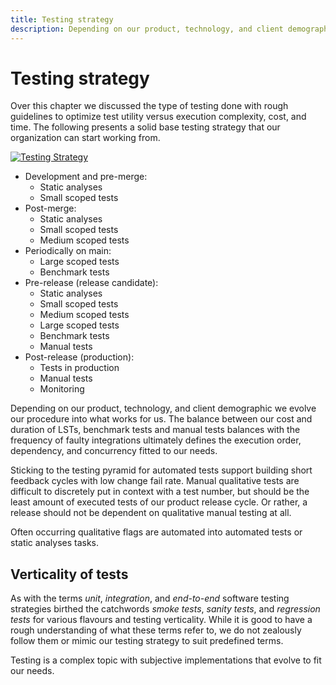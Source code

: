 ```yaml
---
title: Testing strategy
description: Depending on our product, technology, and client demographic we evolve our procedure into what works for us. The balance between our cost and duration of LSTs, benchmark tests and manual tests balances with the frequency of faulty integrations ultimately defines the execution order, dependency, and concurrency fitted to our needs.
---
```


# Testing strategy

Over this chapter we discussed the type of testing done with rough guidelines to optimize test utility versus execution complexity, cost, and time. The following presents a solid base testing strategy that our organization can start working from.

[![Testing Strategy](../../../assets/images/book/anatomy-of-a-code-change/testing/testing-strategy.webp)](../../../assets/images/book/anatomy-of-a-code-change/testing/testing-strategy.png)

- Development and pre-merge:
    - Static analyses
    - Small scoped tests
- Post-merge:
    - Static analyses
    - Small scoped tests
    - Medium scoped tests
- Periodically on main:
    - Large scoped tests
    - Benchmark tests
- Pre-release (release candidate):
    - Static analyses
    - Small scoped tests
    - Medium scoped tests
    - Large scoped tests
    - Benchmark tests
    - Manual tests
- Post-release (production):
    - Tests in production
    - Manual tests
    - Monitoring

Depending on our product, technology, and client demographic we evolve our procedure into what works for us. The balance between our cost and duration of LSTs, benchmark tests and manual tests balances with the frequency of faulty integrations ultimately defines the execution order, dependency, and concurrency fitted to our needs.

Sticking to the testing pyramid for automated tests support building short feedback cycles with low change fail rate. Manual qualitative tests are difficult to discretely put in context with a test number, but should be the least amount of executed tests of our product release cycle. Or rather, a release should not be dependent on qualitative manual testing at all.

Often occurring qualitative flags are automated into automated tests or static analyses tasks.

## Verticality of tests

As with the terms *unit*, *integration*, and *end-to-end* software testing strategies birthed the catchwords *smoke tests*, *sanity tests*, and *regression tests* for various flavours and testing verticality. While it is good to have a rough understanding of what these terms refer to, we do not zealously follow them or mimic our testing strategy to suit predefined terms.

Testing is a complex topic with subjective implementations that evolve to fit our needs.
